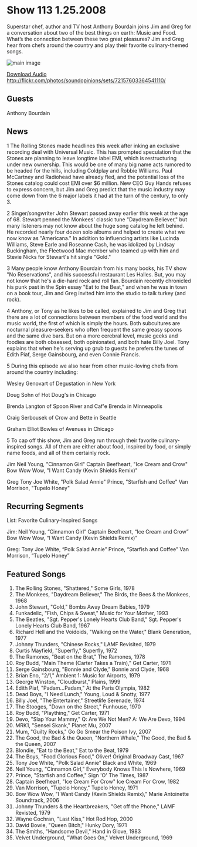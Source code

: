 # Show 113 1.25.2008
Superstar chef, author and TV host Anthony Bourdain joins Jim and Greg for a conversation about two of the best things on earth: Music and Food. What’s the connection between these two great pleasures? Jim and Greg hear from chefs around the country and play their favorite culinary-themed songs. 

![main image]()

[Download Audio](http://audio.soundopinions.org/streams/2008/01/so_20080125.m3u)
http://flickr.com/photos/soundopinions/sets/72157603364541110/

## Guests
Anthony Bourdain 

## News
1 The Rolling Stones made headlines this week after inking an exclusive recording deal with Universal Music. This has prompted speculation that the Stones are planning to leave longtime label EMI, which is restructuring under new ownership. This would be one of many big name acts rumored to be headed for the hills, including Coldplay and Robbie Williams. Paul McCartney and Radiohead have already fled, and the potential loss of the Stones catalog could cost EMI over $6 million. New CEO Guy Hands refuses to express concern, but Jim and Greg predict that the music industry may come down from the 6 major labels it had at the turn of the century, to only 3.

2 Singer/songwriter John Stewart passed away earlier this week at the age of 68. Stewart penned the Monkees' classic tune "Daydream Believer," but many listeners may not know about the huge song catalog he left behind. He recorded nearly four dozen solo albums and helped to create what we now know as "Americana." In addition to influencing artists like Lucinda Williams, Steve Earle and Roseanne Cash, he was idolized by Lindsay Buckingham, the Fleetwood Mac member who teamed up with him and Stevie Nicks for Stewart's hit single "Gold."

3 Many people know Anthony Bourdain from his many books, his TV show "No Reservations", and his successful restaurant Les Halles. But, you may not know that he's a die-hard rock and roll fan. Bourdain recently chronicled his punk past in the Spin essay "Eat to the Beat," and when he was in town on a book tour, Jim and Greg invited him into the studio to talk turkey (and rock).

4 Anthony, or Tony as he likes to be called, explained to Jim and Greg that there are a lot of connections between members of the food world and the music world, the first of which is simply the hours. Both subcultures are nocturnal pleasure-seekers who often frequent the same greasy spoons and the same dive bars. But on a more cerebral level, music geeks and foodies are both obsessed, both opinionated, and both hate Billy Joel. Tony explains that when he's serving up grub to guests he prefers the tunes of Edith Piaf, Serge Gainsbourg, and even Connie Francis. 

5 During this episode we also hear from other music-loving chefs from around the country including:

Wesley Genovart of Degustation in New York

Doug Sohn of Hot Doug's in Chicago

Brenda Langton of Spoon River and Caf'e Brenda in Minneapolis 

Craig Serbousek of Crow and Bette in Seattle

Graham Elliot Bowles of Avenues in Chicago

5 To cap off this show, Jim and Greg run through their favorite culinary-inspired songs. All of them are either about food, inspired by food, or simply name foods, and all of them certainly rock.

Jim
Neil Young, "Cinnamon Girl" 
Captain Beefheart, "Ice Cream and Crow" 
Bow Wow Wow, "I Want Candy (Kevin Shields Remix)" 

Greg
Tony Joe White, "Polk Salad Annie"
Prince, "Starfish and Coffee" 
Van Morrison, "Tupelo Honey" 

## Recurring Segments
List: Favorite Culinary-Inspired Songs 

Jim:
Neil Young, “Cinnamon Girl” 
Captain Beefheart, “Ice Cream and Crow” 
Bow Wow Wow, “I Want Candy (Kevin Shields Remix)” 

Greg:
Tony Joe White, “Polk Salad Annie”
Prince, “Starfish and Coffee” 
Van Morrison, “Tupelo Honey” 


## Featured Songs
1. The Rolling Stones, "Shattered," Some Girls, 1978
2. The Monkees, "Daydream Believer," The Birds, the Bees & the Monkees, 1968
3. John Stewart, "Gold," Bombs Away Dream Babies, 1979
4. Funkadelic, "Fish, Chips & Sweat," Music for Your Mother, 1993
5. The Beatles, "Sgt. Pepper's Lonely Hearts Club Band," Sgt. Pepper's Lonely Hearts Club Band, 1967
6. Richard Hell and the Voidoids, "Walking on the Water," Blank Generation, 1977
7. Johnny Thunders, "Chinese Rocks," LAMF Revisited, 1979
8. Curtis Mayfield, "Superfly," Superfly, 1972
9. The Ramones, "Beat on the Brat," The Ramones, 1978
10. Roy Budd, "Main Theme (Carter Takes a Train)," Get Carter, 1971
11. Serge Gainsbourg, "Bonnie and Clyde," Bonnie and Clyde, 1968
12. Brian Eno, "2/1," Ambient 1: Music for Airports, 1979
13. George Winston, "Cloudburst," Plains, 1999
14. Edith Piaf, "Padam...Padam," At the Paris Olympia, 1982
15. Dead Boys, "I Need Lunch," Young, Loud & Snotty, 1977
16. Billy Joel, "The Entertainer," Streetlife Serenade, 1974
17. The Stooges, "Down on the Street," Funhouse, 1970
18. Roy Budd, "Plaything," Get Carter, 1971
19. Devo, "Slap Your Mammy," Q: Are We Not Men? A: We Are Devo, 1994
20. MRK1, "Sensei Skank," Planet Mu, 2007
21. Mum, "Guilty Rocks," Go Go Smear the Poison Ivy, 2007
22. The Good, the Bad & the Queen, "Northern Whale," The Good, the Bad & the Queen, 2007
23. Blondie, "Eat to the Beat," Eat to the Beat, 1979
24. The Boys, "Food Glorious Food," Oliver! Original Broadway Cast, 1967
25. Tony Joe White, "Polk Salad Annie" Black and White, 1969
26. Neil Young, "Cinnamon Girl," Everybody Knows This Is Nowhere, 1969
27. Prince, "Starfish and Coffee," Sign 'O' The Times, 1987
28. Captain Beefheart, "Ice Cream For Crow" Ice Cream For Crow, 1982
29. Van Morrison, "Tupelo Honey," Tupelo Honey, 1971
30. Bow Wow Wow, "I Want Candy (Kevin Shields Remix)," Marie Antoinette Soundtrack, 2006
31. Johnny Thunders & the Heartbreakers, "Get off the Phone," LAMF Revisted, 1979
32. Wayne Cochran, "Last Kiss," Hot Rod Hop, 2000
33. David Bowie, "Queen Bitch," Hunky Dory, 1971
34. The Smiths, "Handsome Devil," Hand in Glove, 1983
35. Velvet Underground, "What Goes On," Velvet Underground, 1969
